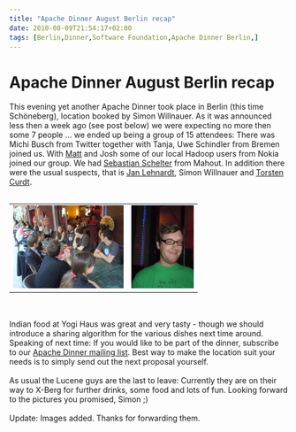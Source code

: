 ```yaml
---
title: "Apache Dinner August Berlin recap"
date: 2010-08-09T21:54:17+02:00
tags: [Berlin,Dinner,Software Foundation,Apache Dinner Berlin,]
---
```


# Apache Dinner August Berlin recap


This evening yet another Apache Dinner took place in Berlin (this time Schöneberg), location booked by Simon Willnauer. 
As it was announced less then a week ago (see post below) we were expecting no more then some 7 people ... we ended up 
being a group of 15 attendees: There was Michi Busch from Twitter together with Tanja, Uwe Schindler from Bremen joined 
us. With <a href="http://www.hackdiary.com/">Matt</a> and Josh some of our local Hadoop users from Nokia joined our 
group. We had <a href="http://markmail.org/thread/tinkdnm4d36mnfnu">Sebastian Schelter</a> from Mahout. In addition 
there were the usual suspects, that is <a href="http://jan.prima.de/">Jan Lehnardt</a>, Simon Willnauer and <a 
href="http://vafer.org/blog/">Torsten Curdt</a>.<br><br><center><table><tr><td><img 
src="/apachedinner_1.jpg" height="150"/></td><td><img 
src="/apachedinner_2.jpg" 
height="150"/></td></tr></table></center><br><br>Indian food at Yogi Haus was great and very tasty - though we should 
introduce a sharing algorithm for the various dishes next time around. Speaking of next time: If you would like to be 
part of the dinner, subscribe to our <a href="http://lists.isabel-drost.de/mailman/listinfo/apachedinner">Apache Dinner 
mailing list</a>. Best way to make the location suit your needs is to simply send out the next proposal 
yourself.<br><br>As usual the Lucene guys are the last to leave: Currently they are on their way to X-Berg for further 
drinks, some food and lots of fun. Looking forward to the pictures you promised, Simon ;)<br><br>Update: Images added. 
Thanks for forwarding them.
